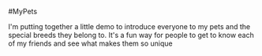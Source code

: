 #MyPets

I'm putting together a little demo to introduce everyone to my  pets and the special breeds they belong to. 
It's a fun way for people to get to know each of my  friends and see what makes them so  unique
